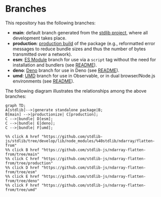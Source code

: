 <!--

@license Apache-2.0

Copyright (c) 2022 The Stdlib Authors.

Licensed under the Apache License, Version 2.0 (the "License");
you may not use this file except in compliance with the License.
You may obtain a copy of the License at

    http://www.apache.org/licenses/LICENSE-2.0

Unless required by applicable law or agreed to in writing, software
distributed under the License is distributed on an "AS IS" BASIS,
WITHOUT WARRANTIES OR CONDITIONS OF ANY KIND, either express or implied.
See the License for the specific language governing permissions and
limitations under the License.

-->

# Branches

This repository has the following branches:

-   **main**: default branch generated from the [stdlib project][stdlib-url], where all development takes place.
-   **production**: [production build][production-url] of the package (e.g., reformatted error messages to reduce bundle sizes and thus the number of bytes transmitted over a network).
-   **esm**: [ES Module][esm-url] branch for use via a `script` tag without the need for installation and bundlers (see [README][esm-readme]).
-   **deno**: [Deno][deno-url] branch for use in Deno (see [README][deno-readme]).
-   **umd**: [UMD][umd-url] branch for use in Observable, or in dual browser/Node.js environments (see [README][umd-readme]).

The following diagram illustrates the relationships among the above branches:

```mermaid
graph TD;
A[stdlib]-->|generate standalone package|B;
B[main] -->|productionize| C[production];
C -->|bundle| D[esm];
C -->|bundle| E[deno];
C -->|bundle| F[umd];

%% click A href "https://github.com/stdlib-js/stdlib/tree/develop/lib/node_modules/%40stdlib/ndarray/flatten-from"
%% click B href "https://github.com/stdlib-js/ndarray-flatten-from/tree/main"
%% click C href "https://github.com/stdlib-js/ndarray-flatten-from/tree/production"
%% click D href "https://github.com/stdlib-js/ndarray-flatten-from/tree/esm"
%% click E href "https://github.com/stdlib-js/ndarray-flatten-from/tree/deno"
%% click F href "https://github.com/stdlib-js/ndarray-flatten-from/tree/umd"
```

[stdlib-url]: https://github.com/stdlib-js/stdlib/tree/develop/lib/node_modules/%40stdlib/ndarray/flatten-from
[production-url]: https://github.com/stdlib-js/ndarray-flatten-from/tree/production
[deno-url]: https://github.com/stdlib-js/ndarray-flatten-from/tree/deno
[deno-readme]: https://github.com/stdlib-js/ndarray-flatten-from/blob/deno/README.md
[umd-url]: https://github.com/stdlib-js/ndarray-flatten-from/tree/umd
[umd-readme]: https://github.com/stdlib-js/ndarray-flatten-from/blob/umd/README.md
[esm-url]: https://github.com/stdlib-js/ndarray-flatten-from/tree/esm
[esm-readme]: https://github.com/stdlib-js/ndarray-flatten-from/blob/esm/README.md